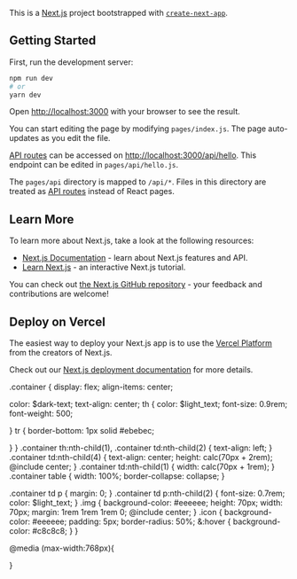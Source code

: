 This is a [Next.js](https://nextjs.org/) project bootstrapped with [`create-next-app`](https://github.com/vercel/next.js/tree/canary/packages/create-next-app).

## Getting Started

First, run the development server:

```bash
npm run dev
# or
yarn dev
```

Open [http://localhost:3000](http://localhost:3000) with your browser to see the result.

You can start editing the page by modifying `pages/index.js`. The page auto-updates as you edit the file.

[API routes](https://nextjs.org/docs/api-routes/introduction) can be accessed on [http://localhost:3000/api/hello](http://localhost:3000/api/hello). This endpoint can be edited in `pages/api/hello.js`.

The `pages/api` directory is mapped to `/api/*`. Files in this directory are treated as [API routes](https://nextjs.org/docs/api-routes/introduction) instead of React pages.

## Learn More

To learn more about Next.js, take a look at the following resources:

- [Next.js Documentation](https://nextjs.org/docs) - learn about Next.js features and API.
- [Learn Next.js](https://nextjs.org/learn) - an interactive Next.js tutorial.

You can check out [the Next.js GitHub repository](https://github.com/vercel/next.js/) - your feedback and contributions are welcome!

## Deploy on Vercel

The easiest way to deploy your Next.js app is to use the [Vercel Platform](https://vercel.com/new?utm_medium=default-template&filter=next.js&utm_source=create-next-app&utm_campaign=create-next-app-readme) from the creators of Next.js.

Check out our [Next.js deployment documentation](https://nextjs.org/docs/deployment) for more details.



.container {
  display: flex;
  align-items: center;

  color: $dark-text;
  text-align: center;
  th {
    color: $light_text;
    font-size: 0.9rem;
    font-weight: 500;
    
  }
  tr {
    border-bottom: 1px solid #ebebec;
  
  }
}
.container th:nth-child(1),
.container td:nth-child(2) {
  text-align: left;
}
.container td:nth-child(4) {
  text-align: center;
  height: calc(70px + 2rem);
  @include center;
}
.container td:nth-child(1) {
  width: calc(70px + 1rem);
}
.container table {
  width: 100%;
  border-collapse: collapse;
}

.container td p {
  margin: 0;
}
.container td p:nth-child(2) {
  font-size: 0.7rem;
  color: $light_text;
}
.img {
  background-color: #eeeeee;
  height: 70px;
  width: 70px;
  margin: 1rem 1rem 1rem 0;
  @include center;
}
.icon {
  background-color: #eeeeee;
  padding: 5px;
  border-radius: 50%;
  &:hover {
    background-color: #c8c8c8;
  }
}

@media (max-width:768px){
  
}